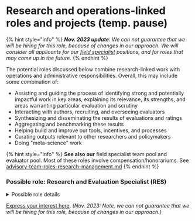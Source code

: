 # Research and operations-linked roles and projects (temp. pause)

{% hint style="info" %}
_**Nov. 2023 update**: We can not guarantee that we will be hiring for this role, because of changes in our approach. We will consider all applicants for our_ [_field specialist_](../../organizational-roles-and-responsibilities/#field-specialists-fs) _positions, and for roles that may come up in the future._
{% endhint %}

The potential roles discussed below combine research-linked work with operations and administrative responsibilities. Overall, this may include some combination of:

* Assisting and guiding the process of identifying strong and potentially impactful work in key areas, explaining its relevance, its strengths, and areas warranting particular evaluation and scrutiny
* Interacting with authors, recruiting, and overseeing evaluators
* Synthesizing and disseminating the results of evaluations and ratings
* Aggregating and benchmarking these results
* Helping build and improve our tools, incentives, and processes
* Curating outputs relevant to other researchers and policymakers
* Doing "meta-science" work

{% hint style="info" %}
**See also our** field specialist team pool and evaluator pool. Most of these roles involve compensation/honorariums. See [advisory-team-roles-research-management.md](advisory-team-roles-research-management.md "mention")
{% endhint %}

### Possible role: Research and Evaluation Specialist (RES)

<details>

<summary>Possible role details</summary>

Potential focus areas include global health; development economics; markets for products with large externalities (particularly animal agriculture); attitudes and behaviors (altruism, moral circles, animal consumption, effectiveness, political attitudes, etc.); economic and quantitative analysis of catastrophic risks; the economics of AI safety and governance; aggregation of expert forecasts and opinion; international conflict, cooperation, and governance; etc.

**Work (likely to include a combination of):**

* Identify and characterize research (in the area of focus) that is most relevant for _The Unjournal_ to evaluate
* Summarize the importance of this work, its relevance to global priorities and connections to other research, and its potential limitations (needing evaluation)
* Help build and organize the pool of evaluators in this area
* Assist evaluation managers or serve as evaluation manager (with additional compensation) for relevant papers and projects
* Synthesize and communicate the progress of research in this area and insights coming from _Unjournal_ evaluations and author responses; for technical, academic, policy, and intelligent lay audiences
* Participate in _Unjournal_ meetings and help inform strategic direction
* Liaise and communicate with relevant researchers and policymakers
* Help identify and evaluate prize winners
* Meta-research and direct quantitative meta-analysis (see "Project" below)

**Desirable skills and experience:**

_Note: No single skill or experience is necessary independently. If in doubt, we encourage you to express your interest or apply._

* Understanding of the relevant literature and methodology (c, to an upper-postgraduate level) in this field or a related field and technical areas, i.e., knowledge of the literature, methodology, and policy implications
* Research and policy background and experience
* Strong communication skills
* Ability to work independently, as well as to build coalitions and cooperation
* Statistics, data science and "aggregation of expert beliefs"       &#x20;

**Proposed terms:**

* 300 hours (flexible, extendable) at $25–$55/hour USD (TBD, depending on experience and skills)
* This is a contract role, open to remote and international applicants. However, the ability to attend approximately weekly meetings and check-ins at times compatible with the New York timezone is essential.

**Length and timing:**

* Flexible; to be specified and agreed with the contractor.
* We are likely to hire one role starting in Summer 2023, and another starting in Autumn 2023.
* Extensions, growth, and promotions are possible, depending on performance, fit, and our future funding.

</details>

[Express your interest here](https://www.google.com/url?q=https://airtable.com/shrxGwooWtwZqY8cd\&sa=D\&source=editors\&ust=1692112926473191\&usg=AOvVaw388wUH9VVv1Lv5AyWJ5l\_l). _(Nov. 2023: Note, we can not guarantee that we will be hiring for this role, because of changes in our approach.)_
